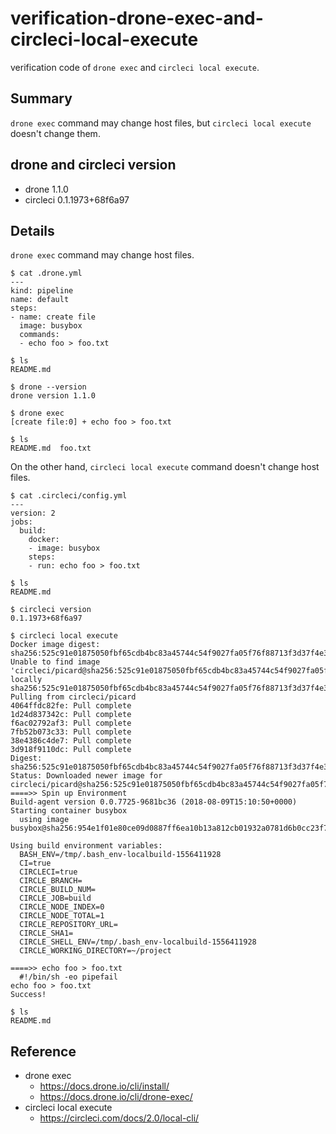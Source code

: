 # verification-drone-exec-and-circleci-local-execute

verification code of `drone exec` and `circleci local execute`.

## Summary

`drone exec` command may change host files, but `circleci local execute` doesn't change them.

## drone and circleci version

* drone 1.1.0
* circleci 0.1.1973+68f6a97

## Details

`drone exec` command may change host files.

```
$ cat .drone.yml
---
kind: pipeline
name: default
steps:
- name: create file
  image: busybox
  commands:
  - echo foo > foo.txt

$ ls
README.md

$ drone --version
drone version 1.1.0

$ drone exec
[create file:0] + echo foo > foo.txt

$ ls
README.md  foo.txt
```

On the other hand, `circleci local execute` command doesn't change host files.

```
$ cat .circleci/config.yml
---
version: 2
jobs:
  build:
    docker:
    - image: busybox
    steps:
    - run: echo foo > foo.txt

$ ls
README.md

$ circleci version
0.1.1973+68f6a97

$ circleci local execute
Docker image digest: sha256:525c91e01875050fbf65cdb4bc83a45744c54f9027fa05f76f88713f3d37f4e3
Unable to find image 'circleci/picard@sha256:525c91e01875050fbf65cdb4bc83a45744c54f9027fa05f76f88713f3d37f4e3' locally
sha256:525c91e01875050fbf65cdb4bc83a45744c54f9027fa05f76f88713f3d37f4e3: Pulling from circleci/picard
4064ffdc82fe: Pull complete
1d24d837342c: Pull complete
f6ac02792af3: Pull complete
7fb52b073c33: Pull complete
38e4386c4de7: Pull complete
3d918f9110dc: Pull complete
Digest: sha256:525c91e01875050fbf65cdb4bc83a45744c54f9027fa05f76f88713f3d37f4e3
Status: Downloaded newer image for circleci/picard@sha256:525c91e01875050fbf65cdb4bc83a45744c54f9027fa05f76f88713f3d37f4e3
====>> Spin up Environment
Build-agent version 0.0.7725-9681bc36 (2018-08-09T15:10:50+0000)
Starting container busybox
  using image busybox@sha256:954e1f01e80ce09d0887ff6ea10b13a812cb01932a0781d6b0cc23f743a874fd

Using build environment variables:
  BASH_ENV=/tmp/.bash_env-localbuild-1556411928
  CI=true
  CIRCLECI=true
  CIRCLE_BRANCH=
  CIRCLE_BUILD_NUM=
  CIRCLE_JOB=build
  CIRCLE_NODE_INDEX=0
  CIRCLE_NODE_TOTAL=1
  CIRCLE_REPOSITORY_URL=
  CIRCLE_SHA1=
  CIRCLE_SHELL_ENV=/tmp/.bash_env-localbuild-1556411928
  CIRCLE_WORKING_DIRECTORY=~/project

====>> echo foo > foo.txt
  #!/bin/sh -eo pipefail
echo foo > foo.txt
Success!

$ ls
README.md
```

## Reference

* drone exec
  * https://docs.drone.io/cli/install/
  * https://docs.drone.io/cli/drone-exec/
* circleci local execute
  * https://circleci.com/docs/2.0/local-cli/
